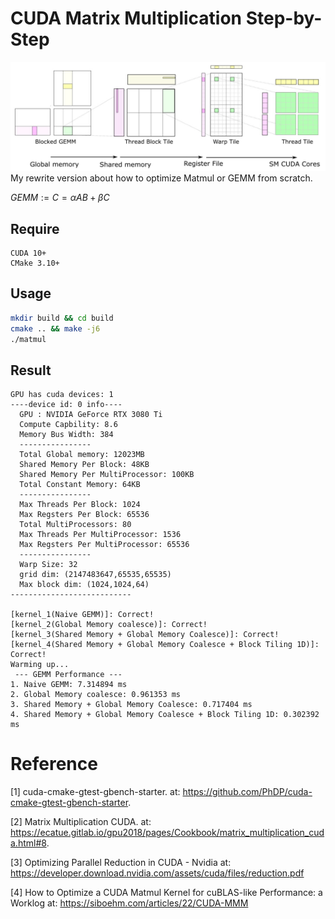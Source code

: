 # CUDA Matrix Multiplication Step-by-Step
![](./doc/jpgs/cover.jpg)
My rewrite version about how to optimize Matmul or GEMM from scratch.

$GEMM := C = \alpha AB + \beta C$

## Require
```
CUDA 10+
CMake 3.10+
```

## Usage

```bash
mkdir build && cd build
cmake .. && make -j6
./matmul 
```

## Result
```
GPU has cuda devices: 1
----device id: 0 info----
  GPU : NVIDIA GeForce RTX 3080 Ti 
  Compute Capbility: 8.6
  Memory Bus Width: 384
  ----------------
  Total Global memory: 12023MB
  Shared Memory Per Block: 48KB
  Shared Memory Per MultiProcessor: 100KB
  Total Constant Memory: 64KB
  ----------------
  Max Threads Per Block: 1024
  Max Regsters Per Block: 65536
  Total MultiProcessors: 80
  Max Threads Per MultiProcessor: 1536
  Max Regsters Per MultiProcessor: 65536
  ----------------
  Warp Size: 32
  grid dim: (2147483647,65535,65535)
  Max block dim: (1024,1024,64)
---------------------------

[kernel_1(Naive GEMM)]: Correct!
[kernel_2(Global Memory coalesce)]: Correct!
[kernel_3(Shared Memory + Global Memory Coalesce)]: Correct!
[kernel_4(Shared Memory + Global Memory Coalesce + Block Tiling 1D)]: Correct!
Warming up...
 --- GEMM Performance ---
1. Naive GEMM: 7.314894 ms
2. Global Memory coalesce: 0.961353 ms
3. Shared Memory + Global Memory Coalesce: 0.717404 ms
4. Shared Memory + Global Memory Coalesce + Block Tiling 1D: 0.302392 ms
```

# Reference
[1] cuda-cmake-gtest-gbench-starter. 
at: https://github.com/PhDP/cuda-cmake-gtest-gbench-starter.

[2] Matrix Multiplication CUDA. 
at: https://ecatue.gitlab.io/gpu2018/pages/Cookbook/matrix_multiplication_cuda.html#8.

[3] Optimizing Parallel Reduction in CUDA - Nvidia
at: https://developer.download.nvidia.com/assets/cuda/files/reduction.pdf

[4] How to Optimize a CUDA Matmul Kernel for cuBLAS-like Performance: a Worklog
at: https://siboehm.com/articles/22/CUDA-MMM
